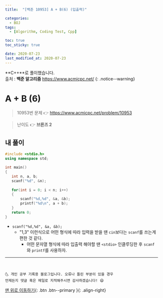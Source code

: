 ```yaml
---
title:  "[백준 10953] A + B(6) (입출력)" 

categories:
  - BOJ
tags:
  - [Algorithm, Coding Test, Cpp]

toc: true
toc_sticky: true

date: 2020-07-23
last_modified_at: 2020-07-23
---
```


**C++**로 풀이했습니다.  
출처 : **백준 알고리즘** <https://www.acmicpc.net/>
{: .notice--warning}


#  A + B (6)

> 10953번 문제 👉 <https://www.acmicpc.net/problem/10953>

> 난이도 👉 **브론즈 2**

## 내 풀이 

```cpp
#include <stdio.h>
using namespace std;

int main()
{
   int n, a, b;
   scanf("%d", &n);
   
   for(int i = 0; i < n; i++)
   {
       scanf("%d,%d", &a, &b);
       printf("%d\n", a + b);
   }
   return 0;
}

```

- `scanf("%d,%d", &a, &b);`
  - "1,3" 이런식으로 어떤 형식에 따라 입력을 받을 땐 `cin`보다는 `scanf`를 쓰는게 편한 것 같다. 
    - 어떤 문자열 형식에 따라 입출력 해야할 땐 `<stdio>` 인클루딩한 후 `scanf`와 `printf`를 사용하자.



***
<br>

    🌜 개인 공부 기록용 블로그입니다. 오류나 틀린 부분이 있을 경우 
    언제든지 댓글 혹은 메일로 지적해주시면 감사하겠습니다! 😄

[맨 위로 이동하기](#){: .btn .btn--primary }{: .align-right}
